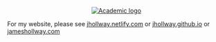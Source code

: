 <p align="center"><a href="https://sourcethemes.com/academic/" target="_blank" rel="noopener"><img src="https://sourcethemes.com/academic/img/logo_200px.png" alt="Academic logo"></a></p>

For my website, please see [jhollway.netlify.com](http://jhollway.netlify.com) or [jhollway.github.io](http://jhollway.github.io) or [jameshollway.com](http://www.jameshollway.com)
